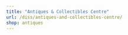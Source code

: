 ```yaml
---
title: "Antiques & Collectibles Centre"
url: /diss/antiques-and-collectibles-centre/
shop: antiques
---
```

